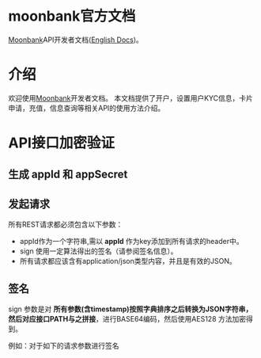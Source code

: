 # moonbank官方文档
[Moonbank]API开发者文档([English Docs]())。

# 介绍

欢迎使用[Moonbank]开发者文档。
本文档提供了开户，设置用户KYC信息，卡片申请，充值，信息查询等相关API的使用方法介绍。

# API接口加密验证
## 生成 appId 和 appSecret

## 发起请求

所有REST请求都必须包含以下参数：

* appId作为一个字符串,需以 **appId** 作为key添加到所有请求的header中。
* sign 使用一定算法得出的签名（请参阅签名信息）。
* 所有请求都应该含有application/json类型内容，并且是有效的JSON。

## 签名

sign 参数是对 **所有参数(含timestamp)按照字典排序之后转换为JSON字符串，然后对应接口PATH与之拼接**，进行BASE64编码，然后使用AES128 方法加密得到。

例如：对于如下的请求参数进行签名


[Moonbank]: https://www.moonbank.me
[English Docs]: https://github.com/moonbank/moonbank-official-api-docs/blob/master/README.md
